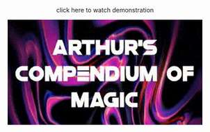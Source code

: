 <p align="center">
    click here to watch demonstration
</p>

<p align="center">
    <a href="https://youtu.be/tIUAph8ZNtY">
        <img alt="demonstration gif" src="https://github.com/arthursfares/arthurs-compendium-of-magic/blob/main/assets/gifs/demonstration.gif?raw=true">
    </a>
</p>